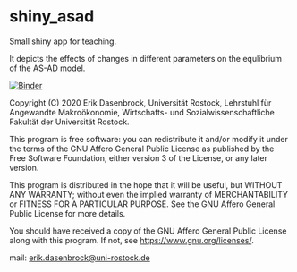 # shiny_asad
 
Small shiny app for teaching.

It depicts the effects of changes in different parameters on the equlibrium of the AS-AD model.

[![Binder](https://mybinder.org/badge_logo.svg)](https://mybinder.org/v2/gh/makhro/shiny_asad/HEAD?urlpath=shiny/asad/)

Copyright (C) 2020 Erik Dasenbrock, Universität Rostock, Lehrstuhl für Angewandte Makroökonomie, Wirtschafts- und Sozialwissenschaftliche Fakultät der Universität Rostock.

This program is free software: you can redistribute it and/or modify it under the terms of the GNU Affero General Public License as published by the Free Software Foundation, either version 3 of the License, or any later version.

This program is distributed in the hope that it will be useful, but WITHOUT ANY WARRANTY; without even the implied warranty of MERCHANTABILITY or FITNESS FOR A PARTICULAR PURPOSE. See the GNU Affero General Public License for more details.

You should have received a copy of the GNU Affero General Public License along with this program. If not, see https://www.gnu.org/licenses/.

mail: erik.dasenbrock@uni-rostock.de
